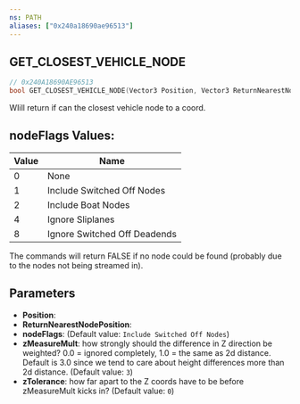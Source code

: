 ```yaml
---
ns: PATH
aliases: ["0x240a18690ae96513"]
---
```

## GET_CLOSEST_VEHICLE_NODE

```c
// 0x240A18690AE96513
bool GET_CLOSEST_VEHICLE_NODE(Vector3 Position, Vector3 ReturnNearestNodePosition, int nodeFlags, float zMeasureMult, float zTolerance);
```

WIill return if can the closest vehicle node to a coord.

## nodeFlags Values:
| Value | Name |
| --- | --- |
| 0 | None |
| 1 | Include Switched Off Nodes |
| 2 | Include Boat Nodes |
| 4 | Ignore Sliplanes |
| 8 | Ignore Switched Off Deadends |


The commands will return FALSE if no node could be found (probably due to the nodes not being streamed in).


## Parameters
* **Position**: 
* **ReturnNearestNodePosition**: 
* **nodeFlags**: (Default value: `Include Switched Off Nodes`)
* **zMeasureMult**: how strongly should the difference in Z direction be weighted? 0.0 = ignored completely, 1.0 = the same as 2d distance. Default is 3.0 since we tend to care about height differences more than 2d distance. (Default value: `3`)
* **zTolerance**: how far apart to the Z coords have to be before zMeasureMult kicks in? (Default value: `0`)
